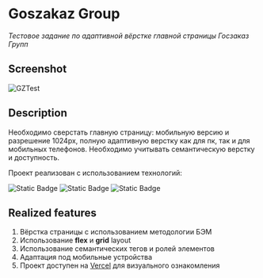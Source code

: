 # Goszakaz Group

_Тестовое задание по адаптивной вёрстке главной страницы Госзаказ Групп_

## Screenshot

![GZTest](https://github.com/user-attachments/assets/979d49eb-a0f1-4253-aa5d-c5c3dccab344)

## Description 

Необходимо сверстать главную страницу: мобильную версию и разрешение 1024px, полную адаптивную верстку как для пк, так и для мобильных телефонов. Необходимо учитывать семантическую верстку и доступность.

Проект реализован с использованием технологий:

![Static Badge](https://img.shields.io/badge/html-%23%23E34F26?style=for-the-badge&logo=css3&labelColor=%23E34F26&color=%23121212)
![Static Badge](https://img.shields.io/badge/css-%231572B6?style=for-the-badge&logo=css3&labelColor=%231572B6&color=%23121212)
![Static Badge](https://img.shields.io/badge/javascript-a?style=for-the-badge&logo=javascript&logoColor=black&labelColor=%23F7DF1E&color=%23121212)

## Realized features

1. Вёрстка страницы с использованием методологии БЭМ
2. Использование **flex** и **grid** layout
3. Использование семантических тегов и ролей элементов
4. Адаптация под мобильные устройства
5. Проект доступен на [Vercel](https://goszakaz-group.vercel.app/) для визуального ознакомления
